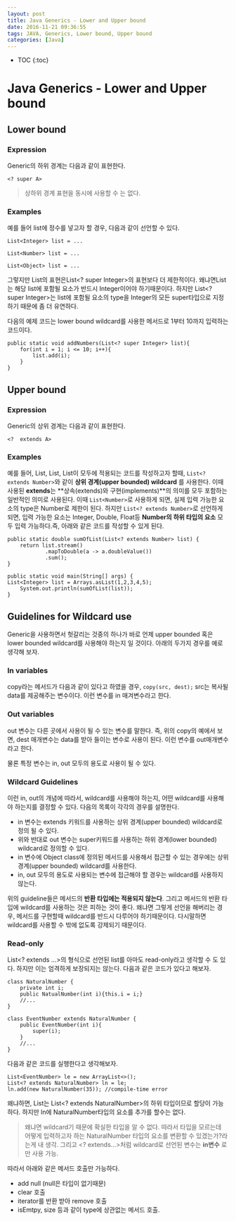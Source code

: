 ```yaml
---
layout: post
title: Java Generics - Lower and Upper bound
date: 2016-11-21 09:36:55
tags: JAVA, Generics, Lower bound, Upper bound
categories: [Java]
---
```


* TOC
{:toc}

# Java Generics - Lower and Upper bound
## Lower bound
### Expression
Generic의 하위 경계는 다음과 같이 표현한다.

```
<? super A>
```
> 상하위 경계 표현을 동시에 사용할 수 는 없다.

### Examples
예를 들어 list에 정수를 넣고자 할 경우, 다음과 같이 선언할 수 있다.

```
List<Integer> list = ...
```

```
List<Number> list = ...
```

```
List<Object> list = ...
```

그렇지만 List의 표현은List<? super Integer>의 표현보다 더 제한적이다. 왜냐면List<Integer>는 해당 list에 포함될 요소가 반드시 Integer이어야 하기때문이다. 하지만 List<? super Integer>는 list에 포함될 요소의 type을 Integer의 모든 super타입으로 지정하기 때문에 좀 더 유연하다.

다음의 예제 코드는 lower bound wildcard를 사용한 메서드로 1부터 10까지 입력하는 코드이다.

```
public static void addNumbers(List<? super Integer> list){
    for(int i = 1; i <= 10; i++){
        list.add(i);
    }
}

```

## Upper bound
### Expression
Generic의 상위 경계는 다음과 같이 표현한다.

```
<?  extends A>
```

### Examples
예를 들어, List, List, List이 모두에 적용되는 코드를 작성하고자 할때, ```List<? extends Number>```와 같이 **상위 경계(upper bounded) wildcard** 를 사용한다. 이때 사용된 **extends**는 **상속(extends)와 구현(implements)**의 의미를 모두 포함하는 일반적인 의미로 사용된다.
이때 ```List<Number>```로 사용하게 되면, 실제 입력 가능한 요소의 type은 Number로 제한이 된다. 하지만 ```List<? extends Number>```로 선언하게 되면, 입력 가능한 요소는 Integer, Double, Float등 **Number의 하위 타입의 요소** 모두 입력 가능하다.즉, 아래와 같은 코드를 작성할 수 있게 된다.

```
public static double sumOfList(List<? extends Number> list) {
    return list.stream()
            .mapToDouble(a -> a.doubleValue())
            .sum();
}

public static void main(String[] args) {
List<Integer> list = Arrays.asList(1,2,3,4,5);
    System.out.println(sumOfList(list));
}

```

## Guidelines for Wildcard use
Generic을 사용하면서 헛갈리는 것중의 하나가 바로 언제 upper bounded 혹은 lower bounded wildcard를 사용해야 하는지 일 것이다.
아래의 두가지 경우를 예로 생각해 보자.

### In variables
copy라는 메서드가 다음과 같이 있다고 하였을 경우, ```copy(src, dest);``` src는 복사될 data를 제공해주는 변수이다. 이런 변수를 in 매겨변수라고 한다.

### Out variables
out 변수는 다른 곳에서 사용이 될 수 있는 변수를 말한다. 즉, 위의 copy의 예에서 보면, dest 매개변수는 data를 받아 들이는 변수로 사용이 된다. 이런 변수를 out매개변수라고 한다.

물론 특정 변수는 in, out 모두의 용도로 사용이 될 수 있다.

### Wildcard Guidelines
이런 in, out의 개념에 따라서, wildcard를 사용해야 하는지, 어떤 wildcard를 사용해야 하는지를 결정할 수 있다. 다음의 목록이 각각의 경우를 설명한다.

* in 변수는 extends 키워드를 사용하는 상위 경계(upper bounded) wildcard로 정의 될 수 있다.
* 위와 반대로 out 변수는 super키워드를 사용하는 하위 경계(lower bounded) wildcard로 정의할 수 있다.
* in 변수에 Object class에 정의된 메서드를 사용해서 접근할 수 있는 경우에는 상위 경계(upper bounded) wildcard를 사용한다.
* in, out 모두의 용도로 사용되는 변수에 접근해야 할 경우는 wildcard를 사용하지 않는다.

위의 guideline들은 메서드의 **반환 타입에는 적용되지 않는다**. 그리고 메서드의 반환 타입에 wildcard를 사용하는 것은 피하는 것이 좋다. 왜냐면 그렇게 선언을 해버리는 경우, 메서드를 구현할때 wildcard를 반드시 다루어야 하기때문이다. 다시말하면 wildcard를 사용할 수 밖에 없도록 강제되기 때문이다.

### Read-only
List<? extends …>의 형식으로 선언된 list를 아마도 read-only라고 생각할 수 도 있다. 하지만 이는 엄격하게 보장되지는 않는다. 다음과 같은 코드가 있다고 해보자.

```
class NaturalNumber {
    private int i;
    public NatualNumber(int i){this.i = i;}
    //...
}

class EventNumber extends NaturalNumber {
    public EventNumber(int i){
        super(i);
    }
    //...
}

```

다음과 같은 코드를 실행한다고 생각해보자.

```
List<EventNumber> le = new ArrayList<>();
List<? extends NaturalNumber> ln = le;
ln.add(new NaturalNumber(35)); //compile-time error

```

왜냐하면, List는 List<? extends NaturalNumber>의 하위 타입이므로 할당이 가능하다. 하지만 ln에 NaturalNumber타입의 요소를 추가를 할수는 없다.
> 왜냐면 wildcard기 때문에 확실한 타입을 알 수 없다. 따라서 타입을 모르는데 어떻게 입력하고자 하는 NaturalNumber 타입의 요소를 변환할 수 있겠는가?라는게 내 생각. 그리고 <? extends…>처럼 wildcard로 선언된 변수는 **in변수** 로만 사용 가능.

따라서 아래와 같은 메서드 호출만 가능하다.
* add null (null은 타입이 없기때문)
* clear 호출
* iterator를 반환 받아 remove 호출
* isEmtpy, size 등과 같이 type에 상관없는 메서드 호출.
